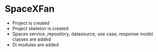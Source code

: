 # SpaceXFan
- Project is created
- Project skeleton is created
- Spacex service ,repository, datasource, use case, response model classes are added
- Di modules are added
